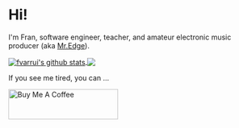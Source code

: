 # Hi!

I'm Fran, software engineer, teacher, and amateur electronic music producer (aka [Mr.Edge](https://soundcloud.com/misteredge)).

<a href="https://github.com/fvarrui/github-readme-stats">
	<img align="center" src="https://github-readme-stats.vercel.app/api?username=fvarrui&show_icons=true&include_all_commits=true&theme=dracula&hide_border=true" alt="fvarrui's github stats" />
</a>

<a href="https://github.com/fvarrui/github-readme-stats">
	<img align="center" src="https://github-readme-stats.vercel.app/api/top-langs/?username=fvarrui&layout=compact&theme=dracula&hide_border=true" />
</a>

If you see me tired, you can ...

<a href="https://www.buymeacoffee.com/fvarrui" target="_blank"><img src="https://cdn.buymeacoffee.com/buttons/v2/default-red.png" alt="Buy Me A Coffee" style="height: 60px !important;width: 217px !important;" ></a>